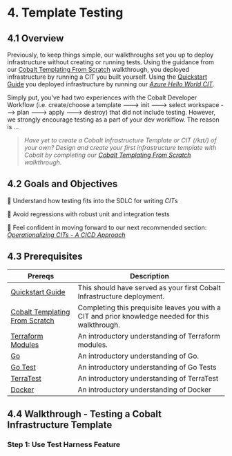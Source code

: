 # 4. Template Testing

## 4.1 Overview

Previously, to keep things simple, our walkthroughs set you up to deploy infrastructure without creating or running tests. Using the guidance from our [Cobalt Templating From Scratch](./3_NEW_TEMPLATE.md) walkthrough, you deployed infrastructure by running a CIT you built yourself. Using the [Quickstart Guide](./2_QUICK_START_GUIDE.md) you deployed infrastructure by running our [*Azure Hello World CIT*](../infra/templates/az-hello-world/README.md "AZ Hello World - Cobalt Infrastructure Template").

Simply put, you've had two experiences with the Cobalt Developer Workflow (i.e. create/choose a template ---> init ---> select workspace ---> plan ---> apply ---> destroy) that did not include testing. However, we strongly encourage testing as a part of your dev worklflow. The reason is ...

> *Have yet to create a Cobalt Infrastructure Template or CIT (/kɪt/) of your own? Design and create your first infrastructure template with Cobalt by completing our [Cobalt Templating From Scratch](./3_NEW_TEMPLATE.md) walkthrough.*

## 4.2 Goals and Objectives

🔲 Understand how testing fits into the SDLC for writing *CIT*s

🔲 Avoid regressions with robust unit and integration tests

🔲 Feel confident in moving forward to our next recommended section: *[Operationalizing CITs - A CICD Approach](./5_OPERATIONALIZE_TEMPLATE.md)*

## 4.3 Prerequisites

| Prereqs | Description |
|----------|--------------|
| [Quickstart Guide](./2_QUICK_START_GUIDE.md) | This should have served as your first Cobalt Infrastructure deployment. |
| [Cobalt Templating From Scratch](./3_NEW_TEMPLATE.md) | Completing this prequisite leaves you with a CIT and prior knowledge needed for this walkthrough. |
| [Terraform Modules](https://www.terraform.io/docs/configuration/modules.html) | An introductory understanding of Terraform modules.|
| [Go](Golang) | An introductory understanding of Go. |
| [Go Test](Golang) | An introductory understanding of Go Tests |
| [TerraTest](Gruntworks) | An introductory understanding of TerraTest |
| [Docker](Docker.io) | An introductory understanding of Docker |

## 4.4 Walkthrough - Testing a Cobalt Infrastructure Template

### **Step 1:** Use Test Harness Feature
